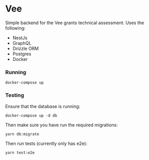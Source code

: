 # Vee

Simple backend for the Vee grants technical assessment. Uses the following:

* NestJs
* GraphQL
* Drizzle ORM
* Postgres
* Docker

### Running

```
docker-compose up
```

### Testing

Ensure that the database is running:
```
docker-compose up -d db
```

Then make sure you have run the required migrations:
```
yarn db:migrate
```

Then run tests (currently only has e2e):
```
yarn test:e2e
```